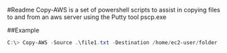 #Readme
Copy-AWS is a set of powershell scripts to assist in copying files to and from an aws server using the Putty tool pscp.exe

##Example 
```powershell
C:\> Copy-AWS -Source .\file1.txt -Destination /home/ec2-user/folder
```
